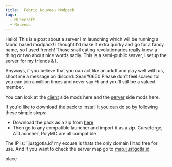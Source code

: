 ```yaml
---
title:  Fabric Nouveau Modpack
tags:
  - Minecraft
  - Nouveau
---
```

Hello! This is a post about a server I'm launching which will be running a fabric based modpack! I thought I'd make it extra quirky and go for a fancy name, so I used french! Those snail eating revolutionaries really know a thing or two about nice words sadly.
This is a semi-public server, I setup the server for my friends & I.

Anyways, if you believe that you can act like an adult and play well with us, shoot me a message on discord: Sean#0650 
Please don't feel scared to! you can join a million times and never say Hi and you'll still be a valued member.

You can look at the [client](/nouveauclient) side mods here and the [server](/nouveauserver) side mods here. 

If you'd like to download the pack to install it you can do so by following these simple steps:
- Download the pack as a zip from [here](https://1drv.ms/u/s!AjygWOcT5btHh_xMPJKhvYT0VCiJUg) 
- Then go to any compatible launcher and import it as a zip. Curseforge, ATLauncher, PolyMC are all compatible

The IP is: 'ijustgotla.id' my excuse is thats the only domain I had free for use.
And if you want to check the server map go to [map.ijustgotla.id](http://map.ijustgotla.id/) 

place








